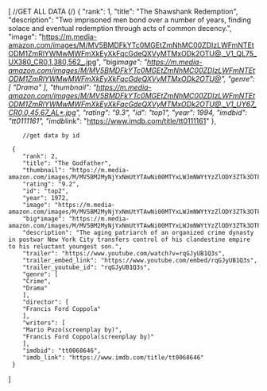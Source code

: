[ //GET ALL DATA (/)
     {
        "rank": 1,
        "title": "The Shawshank Redemption",
        "description": "Two imprisoned men bond over a number of years, finding solace and eventual redemption through acts of common decency.",
        "image": "https://m.media-amazon.com/images/M/MV5BMDFkYTc0MGEtZmNhMC00ZDIzLWFmNTEtODM1ZmRlYWMwMWFmXkEyXkFqcGdeQXVyMTMxODk2OTU@._V1_QL75_UX380_CR0,1,380,562_.jpg",
        "big*image": "https://m.media-amazon.com/images/M/MV5BMDFkYTc0MGEtZmNhMC00ZDIzLWFmNTEtODM1ZmRlYWMwMWFmXkEyXkFqcGdeQXVyMTMxODk2OTU@",
        "genre": [
        "Drama"
        ],
        "thumbnail": "https://m.media-amazon.com/images/M/MV5BMDFkYTc0MGEtZmNhMC00ZDIzLWFmNTEtODM1ZmRlYWMwMWFmXkEyXkFqcGdeQXVyMTMxODk2OTU@._V1_UY67_CR0,0,45,67_AL*.jpg",
        "rating": "9.3",
        "id": "top1",
        "year": 1994,
        "imdbid": "tt0111161",
        "imdb*link": "https://www.imdb.com/title/tt0111161"
      },

        //get data by id
        
     {
        "rank": 2,
        "title": "The Godfather",
        "thumbnail": "https://m.media-amazon.com/images/M/MV5BM2MyNjYxNmUtYTAwNi00MTYxLWJmNWYtYzZlODY3ZTk3OTFlXkEyXkFqcGdeQXVyNzkwMjQ5NzM@._V1_UY67_CR1,0,45,67_AL*.jpg",
        "rating": "9.2",
        "id": "top2",
        "year": 1972,
        "image": "https://m.media-amazon.com/images/M/MV5BM2MyNjYxNmUtYTAwNi00MTYxLWJmNWYtYzZlODY3ZTk3OTFlXkEyXkFqcGdeQXVyNzkwMjQ5NzM@._V1_QL75_UY562_CR8,0,380,562_.jpg",
        "big*image": "https://m.media-amazon.com/images/M/MV5BM2MyNjYxNmUtYTAwNi00MTYxLWJmNWYtYzZlODY3ZTk3OTFlXkEyXkFqcGdeQXVyNzkwMjQ5NzM@._V1_QL75_UY562_CR8,0,380,562*.jpg",
        "description": "The aging patriarch of an organized crime dynasty in postwar New York City transfers control of his clandestine empire to his reluctant youngest son.",
        "trailer": "https://www.youtube.com/watch?v=rqGJyUB1Q3s",
        "trailer_embed_link": "https://www.youtube.com/embed/rqGJyUB1Q3s",
        "trailer_youtube_id": "rqGJyUB1Q3s",
        "genre": [
        "Crime",
        "Drama"
        ],
        "director": [
        "Francis Ford Coppola"
        ],
        "writers": [
        "Mario Puzo(screenplay by)",
        "Francis Ford Coppola(screenplay by)"
        ],
        "imdbid": "tt0068646",
        "imdb_link": "https://www.imdb.com/title/tt0068646"
     }
        
]
